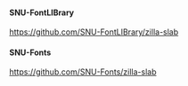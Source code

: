 #### SNU-FontLIBrary

https://github.com/SNU-FontLIBrary/zilla-slab

#### SNU-Fonts

https://github.com/SNU-Fonts/zilla-slab

